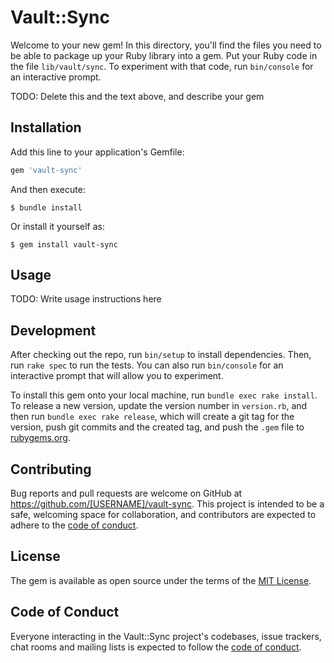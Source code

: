 # Vault::Sync

Welcome to your new gem! In this directory, you'll find the files you need to be able to package up your Ruby library into a gem. Put your Ruby code in the file `lib/vault/sync`. To experiment with that code, run `bin/console` for an interactive prompt.

TODO: Delete this and the text above, and describe your gem

## Installation

Add this line to your application's Gemfile:

```ruby
gem 'vault-sync'
```

And then execute:

    $ bundle install

Or install it yourself as:

    $ gem install vault-sync

## Usage

TODO: Write usage instructions here

## Development

After checking out the repo, run `bin/setup` to install dependencies. Then, run `rake spec` to run the tests. You can also run `bin/console` for an interactive prompt that will allow you to experiment.

To install this gem onto your local machine, run `bundle exec rake install`. To release a new version, update the version number in `version.rb`, and then run `bundle exec rake release`, which will create a git tag for the version, push git commits and the created tag, and push the `.gem` file to [rubygems.org](https://rubygems.org).

## Contributing

Bug reports and pull requests are welcome on GitHub at https://github.com/[USERNAME]/vault-sync. This project is intended to be a safe, welcoming space for collaboration, and contributors are expected to adhere to the [code of conduct](https://github.com/[USERNAME]/vault-sync/blob/master/CODE_OF_CONDUCT.md).

## License

The gem is available as open source under the terms of the [MIT License](https://opensource.org/licenses/MIT).

## Code of Conduct

Everyone interacting in the Vault::Sync project's codebases, issue trackers, chat rooms and mailing lists is expected to follow the [code of conduct](https://github.com/[USERNAME]/vault-sync/blob/master/CODE_OF_CONDUCT.md).
